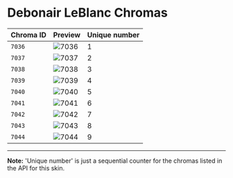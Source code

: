 # Debonair LeBlanc Chromas

| Chroma ID | Preview | Unique number |
|---|---|---|
| `7036` | ![7036](https://raw.communitydragon.org/latest/plugins/rcp-be-lol-game-data/global/default/v1/champion-chroma-images/7/7036.png) | 1 |
| `7037` | ![7037](https://raw.communitydragon.org/latest/plugins/rcp-be-lol-game-data/global/default/v1/champion-chroma-images/7/7037.png) | 2 |
| `7038` | ![7038](https://raw.communitydragon.org/latest/plugins/rcp-be-lol-game-data/global/default/v1/champion-chroma-images/7/7038.png) | 3 |
| `7039` | ![7039](https://raw.communitydragon.org/latest/plugins/rcp-be-lol-game-data/global/default/v1/champion-chroma-images/7/7039.png) | 4 |
| `7040` | ![7040](https://raw.communitydragon.org/latest/plugins/rcp-be-lol-game-data/global/default/v1/champion-chroma-images/7/7040.png) | 5 |
| `7041` | ![7041](https://raw.communitydragon.org/latest/plugins/rcp-be-lol-game-data/global/default/v1/champion-chroma-images/7/7041.png) | 6 |
| `7042` | ![7042](https://raw.communitydragon.org/latest/plugins/rcp-be-lol-game-data/global/default/v1/champion-chroma-images/7/7042.png) | 7 |
| `7043` | ![7043](https://raw.communitydragon.org/latest/plugins/rcp-be-lol-game-data/global/default/v1/champion-chroma-images/7/7043.png) | 8 |
| `7044` | ![7044](https://raw.communitydragon.org/latest/plugins/rcp-be-lol-game-data/global/default/v1/champion-chroma-images/7/7044.png) | 9 |

---

**Note:** 'Unique number' is just a sequential counter for the chromas listed in the API for this skin.